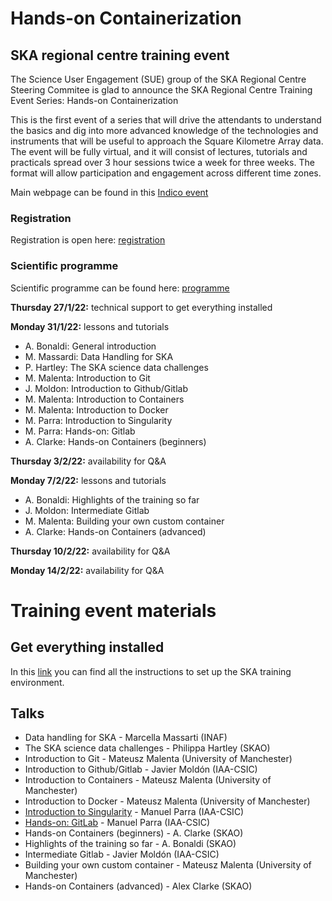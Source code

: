 # Hands-on Containerization

## SKA regional centre training event

The Science User Engagement (SUE) group of the SKA Regional Centre Steering Commitee is glad to announce the SKA Regional Centre Training Event Series: Hands-on Containerization

This is the first event of a series that will drive the attendants to understand the basics and dig into more advanced knowledge of the technologies and instruments that will be useful to approach the Square Kilometre Array data. The event will be fully virtual, and it will consist of lectures, tutorials and practicals spread over 3 hour sessions twice a week for three weeks. The format will allow participation and engagement across different time zones.

Main webpage can be found in this [Indico event](https://indico.skatelescope.org/event/876/overview)

### Registration

Registration is open here: [registration](https://indico.skatelescope.org/event/876/registrations/339/)

### Scientific programme

Scientific programme can be found here: [programme](https://indico.skatelescope.org/event/876/program)

**Thursday 27/1/22:** technical support to get everything installed

**Monday 31/1/22:** lessons and tutorials 
- A. Bonaldi: General introduction
- M. Massardi: Data Handling for SKA
- P. Hartley: The SKA science data challenges 
- M. Malenta: Introduction to Git
- J. Moldon: Introduction to Github/Gitlab
- M. Malenta: Introduction to Containers
- M. Malenta: Introduction to Docker
- M. Parra: Introduction to Singularity
- M. Parra: Hands-on: Gitlab
- A. Clarke: Hands-on Containers (beginners)

**Thursday 3/2/22:** availability for Q&A

**Monday 7/2/22:** lessons and tutorials
- A. Bonaldi: Highlights of the training so far
- J. Moldon: Intermediate Gitlab
- M. Malenta: Building your own custom container
- A. Clarke: Hands-on Containers (advanced)

**Thursday 10/2/22:** availability for Q&A 

**Monday 14/2/22:** availability for Q&A

# Training event materials 

## Get everything installed 

In this [link](https://ska-telescope.gitlab.io/src/ska-src-training-containers/) you can find all the instructions to set up the SKA training environment.

## Talks

- Data handling for SKA - Marcella Massarti (INAF)
- The SKA science data challenges - Philippa Hartley (SKAO)
- Introduction to Git - Mateusz Malenta (University of Manchester)
- Introduction to Github/Gitlab - Javier Moldón (IAA-CSIC)
- Introduction to Containers - Mateusz Malenta (University of Manchester)
- Introduction to Docker - Mateusz Malenta (University of Manchester)
- [Introduction to Singularity](./Talks/intro-singularity-containers/README.md) - Manuel Parra (IAA-CSIC)
- [Hands-on: GitLab](./Talks/hands-on-gitlab/README.md) - Manuel Parra (IAA-CSIC)
- Hands-on Containers (beginners) - A. Clarke (SKAO)
- Highlights of the training so far - A. Bonaldi (SKAO)
- Intermediate Gitlab - Javier Moldón (IAA-CSIC)
- Building your own custom container - Mateusz Malenta (University of Manchester)
- Hands-on Containers (advanced) - Alex Clarke (SKAO)



